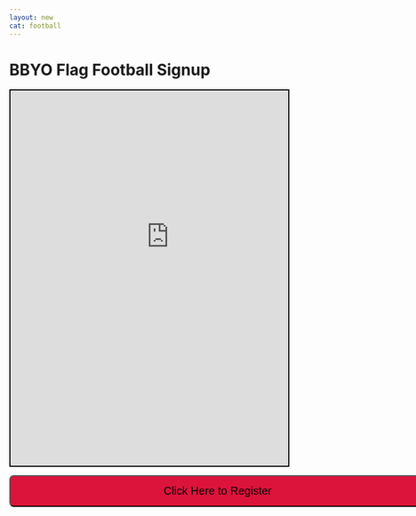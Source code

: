 ```yaml
---
layout: new
cat: football
---
```


<style>
.button {
width: 750px;
border-radius: 8px;
padding: 15px 0px;
font-size: 20px;
font-family: Arial
color: White;
background-color: Crimson;
}
</style>

# BBYO Flag Football Signup
<div style="border: 2px solid Black; overflow: hidden; margin: 15px auto; max-width: 750px;">
<iframe scrolling="no" src="http://www.atlantajcc.org/pldb-live/bbyo-co-ed-fall-flag-football-league-37023/?back=pldb_active" style="border: 0px none; margin-left: -675px; height: 825px; margin-top: -150px; width: 1920px;">
</iframe>
</div>

<a href="http://online.activenetwork.com/MJCCA/Activities/ActivitiesCourseDetails.asp?aid=305&cid=42890"><button class="button">Click Here to Register</button></a>
